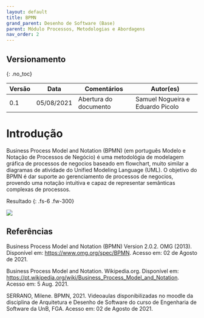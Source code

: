 ```yaml
---
layout: default
title: BPMN
grand_parent: Desenho de Software (Base)
parent: Módulo Processos, Metodologias e Abordagens
nav_order: 2
---
```


## Versionamento

{: .no_toc}

| Versão | Data       | Comentários                   | Autor(es)                                      |
| ------ | ---------- | ----------------------------- | ---------------------------------------------- |
| 0.1    | 05/08/2021 | Abertura do documento         | Samuel Nogueira e Eduardo Picolo               |


# Introdução

Business Process Model and Notation (BPMN) (em português Modelo e Notação de Processos de Negócio) é uma metodológia de modelagem gráfica de processos de negocios baseado em flowchart, muito similar a diagramas de atividade do Unified Modeling Language (UML). O objetivo do BPMN é dar suporte ao gerenciamento de processos de negocios, provendo uma notação intuitiva e capaz de representar semânticas complexas de processos.

Resultado
{: .fs-6 .fw-300}

<a href="{{ site.baseurl }}/assets/images/bpmn.svg" data-toggle="lightbox">
  <img src="{{ site.baseurl }}/assets/images/bpmn.svg">
</a>

## Referências

Business Process Model and Notation (BPMN) Version 2.0.2. OMG (2013). Disponível em: https://www.omg.org/spec/BPMN. Acesso em: 02 de Agosto de 2021.

Business Process Model and Notation. Wikipedia.org. Disponível em: https://pt.wikipedia.org/wiki/Business_Process_Model_and_Notation. Acesso em: 5 Aug. 2021.

SERRANO, Milene. BPMN, 2021. Videoaulas disponibilizadas no moodle da disciplina de Arquitetura e Desenho de Software do curso de Engenharia de Software da UnB, FGA. Acesso em: 02 de Agosto de 2021.
